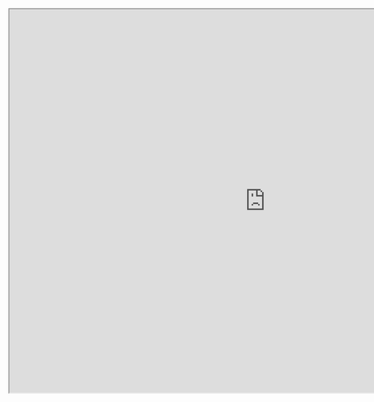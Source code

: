<html>
  <head>
  </head>
  <body>
    <iframe src="https://public.tableau.com/views/gif_16182940609810/sheet0_1?:language=ko&:display_count=y&:origin=viz_share_link" width="1024" height="768"></iframe>
  </body>
</html>
